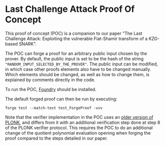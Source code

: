 # Last Challenge Attack Proof Of Concept

This proof of concept (POC) is a companion to our paper "The Last Challenge Attack: Exploiting the vulnerable Fiat-Shamir transform of a KZG-based SNARK".

The POC can forge a proof for an arbitrary public input chosen by the prover. 
By default, the public input is set to be the hash of the string `"RANDOM_INPUT_SELECTED_BY_THE_PROVER"`.
The public input can be modified, in which case other proofs elements also have to be changed manually. 
Which elements should be changed, as well as how to change them, is explained by comments directly in the code. 

To run the POC, [Foundry](https://book.getfoundry.sh/) should be installed. 

The default forged proof can then be run by executing: 

```
forge test --match-test test_ForgeProof -vvv
```

Note that the verifier implementation in the POC uses an [older version of PLONK](https://eprint.iacr.org/archive/2019/953/1584279907.pdf), and differs from it with an additional verification step done at step 8 of the PLONK verifier protocol. This requires the POC to do an additional change of the quotient polynomial evaluation opening when forging the proof compared to the steps detailed in our paper.
